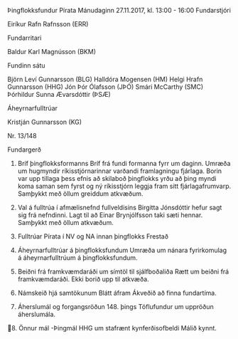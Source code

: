 Þingflokksfundur Pírata
Mánudaginn 27.11.2017, kl. 13:00 - 16:00
Fundarstjóri

Eiríkur Rafn Rafnsson (ERR)

Fundarritari

Baldur Karl Magnússon (BKM)

Fundinn sátu

Björn Leví Gunnarsson (BLG)
Halldóra Mogensen (HM)
Helgi Hrafn Gunnarsson (HHG)
Jón Þór Ólafsson (JÞÓ)
Smári McCarthy (SMC)
Þórhildur Sunna Ævarsdóttir (ÞSÆ)

Áheyrnarfulltrúar

Kristján Gunnarsson (KG)

Nr. 13/148

Fundargerð
1. Bríf þingflokksformanns
Bríf frá fundi formanna fyrr um daginn. Umræða um hugmyndir ríkisstjórnarinnar varðandi
framlagningu fjárlaga. Borin var upp tillaga þess efnis að skilaboð þingflokks yrðu að þing myndi
koma saman sem fyrst og ný ríkisstjórn leggja fram sitt fjárlagafrumvarp. Samþykkt með öllum
greiddum atkvæðum.

2. Val á fulltrúa í afmælisnefnd fullveldisins
Birgitta Jónsdóttir hefur sagt sig frá nefndinni. Lagt til að Einar Brynjólfsson taki sæti hennar.
Samþykkt með öllum atkvæðum.
3. Fulltrúar Pírata í NV og NA innan þingflokks
Frestað
4. Áheyrnarfulltrúar á þingflokksfundum
Umræða um nánara fyrirkomulag á áheyrnarfulltrúum á þingflokksfundum.
5. Beiðni frá framkvæmdaráði um símtöl til sjálfboðaliða
Rætt um beiðni frá framkvæmdaráði. Ekki borið upp til atkvæða.
6. Námskeið hjá samtökunum Blátt áfram
Ákveðið að finna fundartíma.
7. Áherslumál og forgangsröðun 148. þings
Töflufundur um uppröðun áherslumála.

8. Önnur mál
-​Þingmál HHG um stafrænt kynferðisofbeldi
Málið kynnt.

